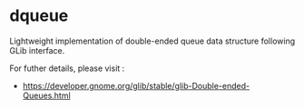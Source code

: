 # dqueue
Lightweight implementation of double-ended queue data structure following GLib interface.

For futher details, please visit :
 * https://developer.gnome.org/glib/stable/glib-Double-ended-Queues.html
